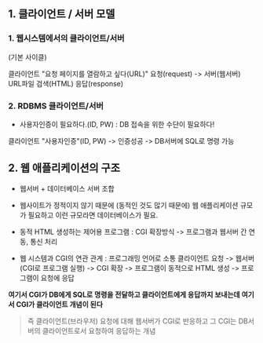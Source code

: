## 1. 클라이언트 / 서버 모델

### 1. 웹시스템에서의 클라이언트/서버
(기본 사이클)

클라이언트 "요청 페이지를 열람하고 싶다(URL)" 요청(request) -> 서버(웹서버) URL파일 검색(HTML) 응답(response)

### 2. RDBMS 클라이언트/서버

- 사용자인증이 필요하다.(ID, PW) : DB 접속을 위한 수단이 필요하다!

클라이언트 "사용자인증"(ID, PW) -> 인증성공 -> DB서버에 SQL로 명령 가능


## 2. 웹 애플리케이션의 구조

- 웹서버 + 데이터베이스 서버 조합
- 웹사이트가 정적이지 않기 때문에 (동적인 것도 많기 때문에) 웹 애플리케이션 규모가 필요하고 이런 규모라면 데이터베이스가 필요.
- 동적 HTML 생성하는 제어용 프로그램 : CGI 확장방식 -> 프로그램과 웹서버 간 연동, 통신 처리

- 웹 시스템과 CGI의 연관 관계 : 프로그래밍 언어로 소통
클라이언트 요청 -> 웹서버(CGI로 프로그램 실행) -> CGI 확장 -> 프로그램이 동적으로 HTML 생성 -> 프로그램이 요청에 응답

**여기서 CGI가 DB에게 SQL로 명령을 전달하고 클라이언트에게 응답까지 보내는데 여기서 CGI가 클라이언트 개념이 된다**

> 즉 클라이언트(브라우저) 요청에 대해 웹서버가 CGI로 반응하고 그 CGI는 DB서버의 클라이언트로서 요청하여 응답하는 개념

